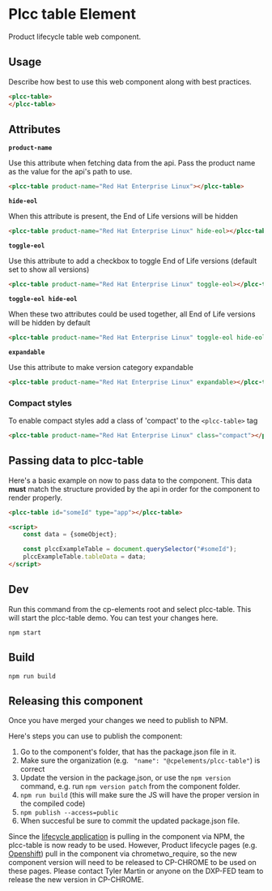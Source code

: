 # Plcc table Element

Product lifecycle table web component.

## Usage

Describe how best to use this web component along with best practices.

```html
<plcc-table>
</plcc-table>
```

## Attributes

**`product-name`**

Use this attribute when fetching data from the api. Pass the product name as the value for the api's path to use.

```html
<plcc-table product-name="Red Hat Enterprise Linux"></plcc-table>
```
**`hide-eol`**

When this attribute is present, the End of Life versions will be hidden

```html
<plcc-table product-name="Red Hat Enterprise Linux" hide-eol></plcc-table>
```

**`toggle-eol`**

Use this attribute to add a checkbox to toggle End of Life versions (default set to show all versions)

```html
<plcc-table product-name="Red Hat Enterprise Linux" toggle-eol></plcc-table>
```

**`toggle-eol hide-eol`**

When these two attributes could be used together, all End of Life versions will be hidden by default

```html
<plcc-table product-name="Red Hat Enterprise Linux" toggle-eol hide-eol></plcc-table>
```

**`expandable`**

Use this attribute to make version category expandable

```html
<plcc-table product-name="Red Hat Enterprise Linux" expandable></plcc-table>
```


### Compact styles
To enable compact styles add a class of 'compact' to the `<plcc-table>` tag

```html
<plcc-table product-name="Red Hat Enterprise Linux" class="compact"></plcc-table>
```

## Passing data to plcc-table

Here's a basic example on now to pass data to the component. This data **must** match the structure provided by the api in order for the component to render properly.

```html
<plcc-table id="someId" type="app"></plcc-table>

<script>
    const data = {someObject};

    const plccExampleTable = document.querySelector("#someId");
    plccExampleTable.tableData = data;
</script>
```


## Dev
Run this command from the cp-elements root and select plcc-table. This will start the plcc-table demo. You can test your changes here. 


    npm start


## Build

    npm run build


## Releasing this component

Once you have merged your changes we need to publish to NPM.

Here's steps you can use to publish the component:

1. Go to the component's folder, that has the package.json file in it.
2. Make sure the organization (e.g. ` "name": "@cpelements/plcc-table"`) is correct
3. Update the version in the package.json, or use the `npm version` command, e.g. run `npm version patch` from the component folder.
4. `npm run build` (this will make sure the JS will have the proper version in the compiled code)
5. `npm publish --access=public`
6. When succesful be sure to commit the updated package.json file.

Since the [lifecycle application](https://access.redhat.com/product-life-cycles/) is pulling in the component via NPM, the plcc-table is now ready to be used. However, Product lifecycle pages (e.g. [Openshift](https://access.redhat.com/support/policy/updates/openshift/)) pull in the component via chrometwo_require, so the new component version will need to be released to CP-CHROME to be used on these pages. Please contact Tyler Martin or anyone on the DXP-FED team to release the new version in CP-CHROME.


